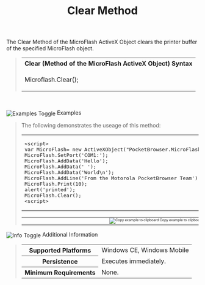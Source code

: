﻿---
title: Clear Method
productversion: '1.5'
product: Enterprise Browser
layout: guide.html
subhead: PocketBrowser 3.x API
---
The Clear Method of the MicroFlash ActiveX Object clears the printer buffer of the specified MicroFlash object.

<div id="SyntaxSpan" style="display:block">
<blockquote>
<table class="clsSyntax" cellspacing="1" cellpadding="3" width="95%">
<tr>
<th class="clsSyntaxHeadings">Clear (Method of the MicroFlash ActiveX Object) Syntax
</th>
</tr>
<tr>
<td class="clsSyntaxCells">
<p>Microflash.Clear();</p>
</td>
</tr>
</table>
</blockquote><br></div>
<p class="clsRef"><span class="ToggleView" onclick="ToggleSpan('ExamplesSpan', 'imgExamplesToggle')"><img align="absmiddle" id="imgExamplesToggle" alt="Examples Toggle" onmouseover="this.style.cursor='hand'" src="../Resources/ToggleCollapse.gif"></span>
Examples
</p>
<div id="ExamplesSpan" style="display:block">
<blockquote>
<p>The following demonstrates the useage of this method:</p>
<table class="clsSyntax" cellspacing="1" cellpadding="3" width="95%">
<tr>
<td>
<pre class="clsSyntaxCells">
&lt;script&gt;
var MicroFlash= new ActiveXObject("PocketBrowser.MicroFlash");
MicroFlash.SetPort('COM1:');
MicroFlash.AddData('Hello');
MicroFlash.AddData(' ');
MicroFlash.AddData('World\n');
MicroFlash.AddLine('From the Motorola PocketBrowser Team');
MicroFlash.Print(10);
alert('printed');
MicroFlash.Clear();
&lt;script&gt;
</pre>
</td>
</tr>
</table>
<table cellspacing="1" cellpadding="3" width="95%">
<col width="85%">
<col width="15%">
<tr align="right">
<td></td>
<td valign="bottom" style="border-bottom-style: none;font-weight:normal;font-size:xx-small;"><nobr><img id="imgCopyDefaults" alt="Copy example to clipboard" onmouseover="this.style.cursor='hand'" src="../Resources/CopyDefaults.gif" onclick="CopyTemplate('ID0EZ');">
Copy example to clipboard
</nobr></td>
</tr>
</table>
<div id="Examples" style="display:none"><textarea id="ID0EZ">&lt;!-- 
The following demonstrates the useage of this method:
--&gt;

&lt;script&gt;
var MicroFlash= new ActiveXObject("PocketBrowser.MicroFlash");
MicroFlash.SetPort('COM1:');
MicroFlash.AddData('Hello');
MicroFlash.AddData(' ');
MicroFlash.AddData('World\n');
MicroFlash.AddLine('From the Motorola PocketBrowser Team');
MicroFlash.Print(10);
alert('printed');
MicroFlash.Clear();
&lt;script&gt;
</textarea></div>
</blockquote>
</div>
<p class="clsRef"><span class="ToggleView" onclick="ToggleSpan('InfoSpan', 'imgInfoToggle')"><img align="absmiddle" id="imgInfoToggle" alt="Info Toggle" onmouseover="this.style.cursor='hand'" src="../Resources/ToggleCollapse.gif"></span>
Additional Information
</p>
<div id="InfoSpan" style="display:block">
<blockquote>
<table>
<tr>
<th>Supported Platforms</th>
<td>Windows CE, Windows Mobile</td>
</tr>
<tr>
<th>Persistence</th>
<td>Executes immediately.</td>
</tr>
<tr>
<th>Minimum Requirements</th>
<td>None.</td>
</tr>
</table>
</blockquote><br></div>
<div id="DefaultParamsSpan" style="display:none">
<pre><textarea id="DefaultParameters"></textarea></pre>
</div>
